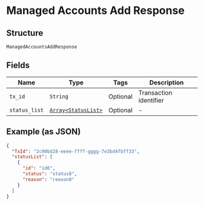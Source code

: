 
# Managed Accounts Add Response

## Structure

`ManagedAccountsAddResponse`

## Fields

| Name | Type | Tags | Description |
|  --- | --- | --- | --- |
| `tx_id` | `String` | Optional | Transaction identifier |
| `status_list` | [`Array<StatusList>`](../../doc/models/status-list.md) | Optional | - |

## Example (as JSON)

```json
{
  "TxId": "2c90bd28-eeee-ffff-gggg-7e3bd4fbff33",
  "statusList": [
    {
      "id": "id6",
      "status": "status8",
      "reason": "reason8"
    }
  ]
}
```

